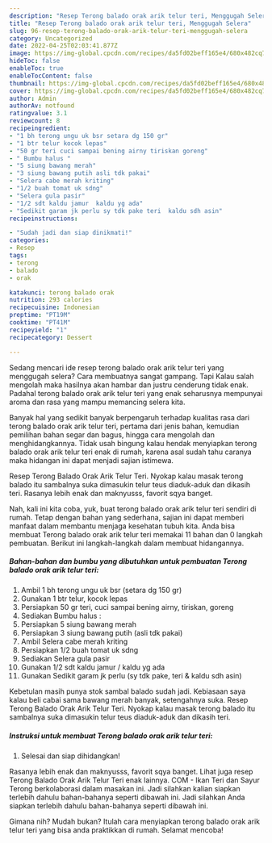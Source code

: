 ```yaml
---
description: "Resep Terong balado orak arik telur teri, Menggugah Selera"
title: "Resep Terong balado orak arik telur teri, Menggugah Selera"
slug: 96-resep-terong-balado-orak-arik-telur-teri-menggugah-selera
category: Uncategorized
date: 2022-04-25T02:03:41.877Z
image: https://img-global.cpcdn.com/recipes/da5fd02beff165e4/680x482cq70/terong-balado-orak-arik-telur-teri-foto-resep-utama.jpg
hideToc: false
enableToc: true
enableTocContent: false
thumbnail: https://img-global.cpcdn.com/recipes/da5fd02beff165e4/680x482cq70/terong-balado-orak-arik-telur-teri-foto-resep-utama.jpg
cover: https://img-global.cpcdn.com/recipes/da5fd02beff165e4/680x482cq70/terong-balado-orak-arik-telur-teri-foto-resep-utama.jpg
author: Admin
authorAv: notfound
ratingvalue: 3.1
reviewcount: 8
recipeingredient:
- "1 bh terong ungu uk bsr setara dg 150 gr"
- "1 btr telur kocok lepas"
- "50 gr teri cuci sampai bening airny tiriskan goreng"
- " Bumbu halus "
- "5 siung bawang merah"
- "3 siung bawang putih asli tdk pakai"
- "Selera cabe merah kriting"
- "1/2 buah tomat uk sdng"
- "Selera gula pasir"
- "1/2 sdt kaldu jamur  kaldu yg ada"
- "Sedikit garam jk perlu sy tdk pake teri  kaldu sdh asin"
recipeinstructions:

- "Sudah jadi dan siap dinikmati!"
categories:
- Resep
tags:
- terong
- balado
- orak

katakunci: terong balado orak 
nutrition: 293 calories
recipecuisine: Indonesian
preptime: "PT19M"
cooktime: "PT41M"
recipeyield: "1"
recipecategory: Dessert

---
```



Sedang mencari ide resep terong balado orak arik telur teri yang menggugah selera? Cara membuatnya sangat gampang. Tapi Kalau salah mengolah maka hasilnya akan hambar dan justru cenderung tidak enak. Padahal terong balado orak arik telur teri yang enak seharusnya mempunyai aroma dan rasa yang mampu memancing selera kita.


Banyak hal yang sedikit banyak berpengaruh terhadap kualitas rasa dari terong balado orak arik telur teri, pertama dari jenis bahan, kemudian pemilihan bahan segar dan bagus, hingga cara mengolah dan menghidangkannya. Tidak usah bingung kalau hendak menyiapkan terong balado orak arik telur teri enak di rumah, karena asal sudah tahu caranya maka hidangan ini dapat menjadi sajian istimewa.

Resep Terong Balado Orak Arik Telur Teri. Nyokap kalau masak terong balado itu sambalnya suka dimasukin telur teus diaduk-aduk dan dikasih teri. Rasanya lebih enak dan maknyusss, favorit sqya banget.


Nah, kali ini kita coba, yuk, buat terong balado orak arik telur teri sendiri di rumah. Tetap dengan bahan yang sederhana, sajian ini dapat memberi manfaat dalam membantu menjaga kesehatan tubuh kita. Anda bisa membuat Terong balado orak arik telur teri memakai 11 bahan dan 0 langkah pembuatan. Berikut ini langkah-langkah dalam membuat hidangannya.

<!--inarticleads1-->

##### Bahan-bahan dan bumbu yang dibutuhkan untuk pembuatan Terong balado orak arik telur teri:

1. Ambil 1 bh terong ungu uk bsr (setara dg 150 gr)
1. Gunakan 1 btr telur, kocok lepas
1. Persiapkan 50 gr teri, cuci sampai bening airny, tiriskan, goreng
1. Sediakan  Bumbu halus :
1. Persiapkan 5 siung bawang merah
1. Persiapkan 3 siung bawang putih (asli tdk pakai)
1. Ambil Selera cabe merah kriting
1. Persiapkan 1/2 buah tomat uk sdng
1. Sediakan Selera gula pasir
1. Gunakan 1/2 sdt kaldu jamur / kaldu yg ada
1. Gunakan Sedikit garam jk perlu (sy tdk pake, teri &amp; kaldu sdh asin)


Kebetulan masih punya stok sambal balado sudah jadi. Kebiasaan saya kalau beli cabai sama bawang merah banyak, setengahnya suka. Resep Terong Balado Orak Arik Telur Teri. Nyokap kalau masak terong balado itu sambalnya suka dimasukin telur teus diaduk-aduk dan dikasih teri. 

<!--inarticleads2-->

##### Instruksi untuk membuat Terong balado orak arik telur teri:


1. Selesai dan siap dihidangkan!

Rasanya lebih enak dan maknyusss, favorit sqya banget. Lihat juga resep Terong Balado Orak Arik Telur Teri enak lainnya. COM - Ikan Teri dan Sayur Terong berkolaborasi dalam masakan ini. Jadi silahkan kalian siapkan terlebih dahulu bahan-bahanya seperti dibawah ini. Jadi silahkan Anda siapkan terlebih dahulu bahan-bahanya seperti dibawah ini. 

Gimana nih? Mudah bukan? Itulah cara menyiapkan terong balado orak arik telur teri yang bisa anda praktikkan di rumah. Selamat mencoba!
